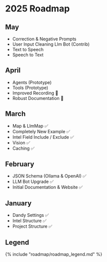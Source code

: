 # 2025 Roadmap

## May

- Correction & Negative Prompts
- User Input Cleaning Llm Bot (Contrib)
- Text to Speech
- Speech to Text

## April

- Agents (Prototype)
- Tools (Prototype)
- Improved Recording 🚧
- Robust Documentation 🚧

## March

- Map & LlmMap ✅
- Completely New Example ✅
- Intel Field Include / Exclude ✅
- Vision ✅
- Caching ✅

## February

- JSON Schema (Ollama & OpenAI) ✅
- LLM Bot Upgrade ✅
- Initial Documentation & Website ✅

## January

- Dandy Settings ✅
- Intel Structure ✅
- Project Structure ✅

## Legend

{% include "roadmap/roadmap_legend.md" %}